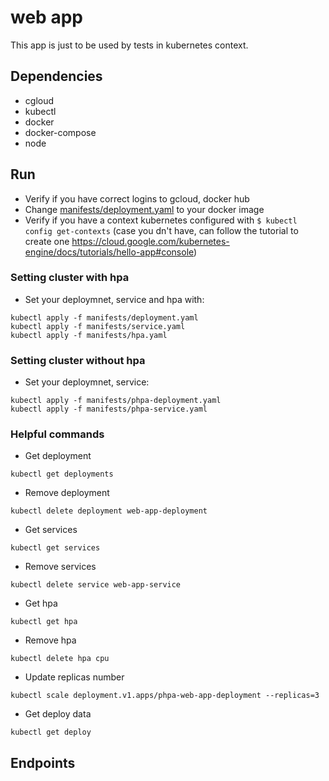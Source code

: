 # web app

This app is just to be used by tests in kubernetes context.

## Dependencies
- cgloud
- kubectl
- docker
- docker-compose
- node

## Run
- Verify if you have correct logins to gcloud, docker hub
- Change [manifests/deployment.yaml](https://github.com/Alice-Scholze/web-app/blob/27649fc418f5b140984678765df04f527bc4b4da/manifests/deployment.yaml#L18) to your docker image
- Verify if you have a context kubernetes configured with `$ kubectl config get-contexts` (case you dn't have, can follow the tutorial to create one https://cloud.google.com/kubernetes-engine/docs/tutorials/hello-app#console)

### Setting cluster with hpa
- Set your deploymnet, service and hpa with:
```
kubectl apply -f manifests/deployment.yaml
kubectl apply -f manifests/service.yaml
kubectl apply -f manifests/hpa.yaml
```

### Setting cluster without hpa
- Set your deploymnet, service:
```
kubectl apply -f manifests/phpa-deployment.yaml
kubectl apply -f manifests/phpa-service.yaml
```

### Helpful commands

- Get deployment
```
kubectl get deployments
```

- Remove deployment
```
kubectl delete deployment web-app-deployment
```

- Get services
```
kubectl get services
```

- Remove services
```
kubectl delete service web-app-service

```

- Get hpa
```
kubectl get hpa
```

- Remove hpa
```
kubectl delete hpa cpu

```

- Update replicas number
```
kubectl scale deployment.v1.apps/phpa-web-app-deployment --replicas=3
```

- Get deploy data
```
kubectl get deploy
```

## Endpoints

